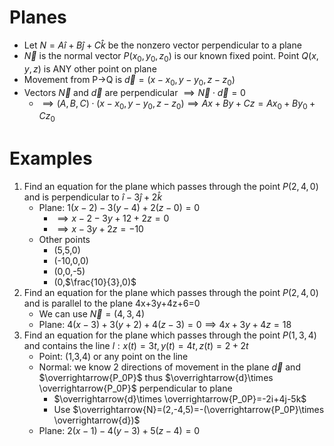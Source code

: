 # Planes

- Let $N=A\hat{i}+B\hat{j}+C\hat{k}$ be the nonzero vector perpendicular to a plane
- $\overrightarrow{N}$ is the normal vector $P(x_0,y_0,z_0)$ is our known fixed point. Point $Q(x,y,z)$ is ANY other point on plane
- Movement from P$\rightarrow$Q is $\overrightarrow{d}=(x-x_0,y-y_0,z-z_0)$
- Vectors $\overrightarrow{N}$ and $\overrightarrow{d}$ are perpendicular $\implies \overrightarrow{N}\cdot\overrightarrow{d}=0$
	- $\implies (A,B,C)\cdot(x-x_0,y-y_0,z-z_0)\implies Ax+By+Cz=Ax_0+By_0+Cz_0$

# Examples
1. Find an equation for the plane which passes through the point $P(2,4,0)$ and is perpendicular to $\hat{i}-3\hat{j}+2\hat{k}$
	- Plane: $1(x-2)-3(y-4)+2(z-0)=0$
		- $\implies x-2-3y+12+2z=0$
		- $\implies x-3y+2z=-10$
	- Other points
		- (5,5,0)
		- (-10,0,0)
		- (0,0,-5)
		- (0,$\frac{10}{3},0)$
2. Find an equation for the plane which passes through the point $P(2,4,0)$ and is parallel to the plane 4x+3y+4z+6=0
	- We can use $\overrightarrow{N}=(4,3,4)$
	- Plane: $4(x-3)+3(y+2)+4(z-3)=0\implies 4x+3y+4z=18$ 
3. Find an equation for the plane which passes through the point $P(1,3,4)$ and contains the line $l:{x(t)=3t,y(t)=4t,z(t)=2+2t}$
	- Point: (1,3,4) or any point on the line
	- Normal: we know 2 directions of movement in the plane $\overrightarrow{d}$ and $\overrightarrow{P_0P}$ thus $\overrightarrow{d}\times \overrightarrow{P_0P}$ perpendicular to plane
		- $\overrightarrow{d}\times \overrightarrow{P_0P}=-2i+4j-5k$
		- Use $\overrightarrow{N}=(2,-4,5)=-(\overrightarrow{P_0P}\times \overrightarrow{d})$ 
	- Plane: $2(x-1)-4(y-3)+5(z-4)=0$